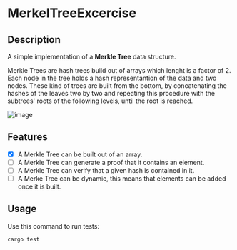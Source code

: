 # MerkelTreeExcercise

## Description

A simple implementation of a **Merkle Tree** data structure.

Merkle Trees are hash trees build out of arrays which lenght is a factor of 2. Each node in the tree holds a hash representantion of the data and two nodes.
These kind of trees are built from the bottom, by concatenating the hashes of the leaves two by two and repeating this procedure with the subtrees' roots of the following levels, until the root is reached.

![image](https://github.com/FrancoGiachetta/MerkleTreeExcercise/assets/170033636/b49f8524-b81b-4516-86ae-61b30906b6c6)

## Features

- [x] A Merkle Tree can be built out of an array.
- [ ] A Merkle Tree can generate a proof that it contains an element.
- [ ] A Merkle Tree can verify that a given hash is contained in it.
- [ ] A Merke Tree can be dynamic, this means that elements can be added once it is built.

## Usage

Use this command to run tests:

```rust
cargo test
```
